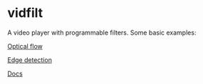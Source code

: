
# vidfilt
A video player with programmable filters. Some basic examples:

[Optical flow](https://cdn.rawgit.com/portsmouth/vidfilt/9aeb11a0/exampleScenes/opticalFlow.html)

[Edge detection](https://cdn.rawgit.com/portsmouth/vidfilt/9aeb11a0/exampleScenes/edgeDetect.html)

<dl>
<dt><a href="docs/API.md">Docs</a></dt>
</dl>
